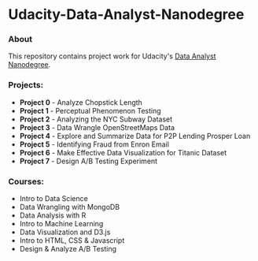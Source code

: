 # Udacity-Data-Analyst-Nanodegree

### About
This repository contains project work for Udacity's [Data Analyst Nanodegree](https://www.udacity.com/course/nd002).

### Projects:

- **Project 0** - Analyze Chopstick Length
- **Project 1** - Perceptual Phenomenon Testing
- **Project 2** - Analyzing the NYC Subway Dataset
- **Project 3** - Data Wrangle OpenStreetMaps Data
- **Project 4** - Explore and Summarize Data for P2P Lending Prosper Loan
- **Project 5** - Identifying Fraud from Enron Email
- **Project 6** - Make Effective Data Visualization for Titanic Dataset
- **Project 7** - Design A/B Testing Experiment

### Courses:
- Intro to Data Science
- Data Wrangling with MongoDB
- Data Analysis with R
- Intro to Machine Learning
- Data Visualization and D3.js
- Intro to HTML, CSS & Javascript
- Design & Analyze A/B Testing
